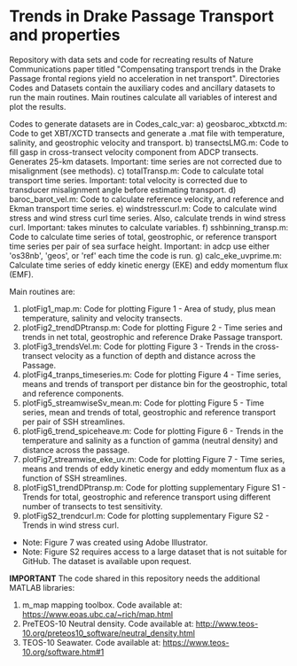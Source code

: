 # Trends in Drake Passage Transport and properties
Repository with data sets and code for recreating results of Nature Communications paper titled "Compensating transport trends in the Drake Passage frontal regions yield no acceleration in net transport". Directories Codes and Datasets contain the auxiliary codes and ancillary datasets to run the main routines. Main routines calculate all variables of interest and plot the results. 

Codes to generate datasets are in Codes_calc_var:
a) geosbaroc_xbtxctd.m: Code to get XBT/XCTD transects and generate a .mat file with temperature, salinity, and geostrophic velocity and transport.
b) transectsLMG.m: Code to fill gasp in cross-transect velocity component from ADCP transects. Generates 25-km datasets. Important: time series are not corrected due to misalignment (see methods).
c) totalTransp.m: Code to calculate total transport time series. Important: total velocity is corrected due to transducer misalignment angle before estimating transport.
d) baroc_barot_vel.m: Code to calculate reference velocity, and reference and Ekman transport time series.
e) windstresscurl.m: Code to calculate wind stress and wind stress curl time series. Also, calculate trends in wind stress curl. Important: takes minutes to calculate variables.
f) sshbinning_transp.m: Code to calculate time series of total, geostrophic, or reference transport time series per pair of sea surface height. Important: in adcp use either 'os38nb', 'geos', or 'ref' each time the code is run.
g) calc_eke_uvprime.m: Calculate time series of eddy kinetic energy (EKE) and eddy momentum flux (EMF).


Main routines are:

1) plotFig1_map.m:  Code for plotting Figure 1 - Area of study, plus mean temperature, salinity and velocity transects. 
2) plotFig2_trendDPtransp.m: Code for plotting Figure 2 - Time series and trends in net total, geostrophic and reference Drake Passage transport.
3) plotFig3_trendsVel.m: Code for plotting Figure 3 - Trends in the cross-transect velocity as a function of depth and distance across the Passage.
4) plotFig4_tranps_timeseries.m: Code for plotting Figure 4 - Time series, means and trends of transport per distance bin for the geostrophic, total and reference components.
5) plotFig5_streamwiseSv_mean.m: Code for plotting Figure 5 - Time series, mean and trends of total, geostrophic and reference transport per pair of SSH streamlines.
6) plotFig6_trend_spiceheave.m: Code for plotting Figure 6 - Trends in the temperature and salinity as a function of gamma (neutral density) and distance across the passage.
7) plotFig7_streamwise_eke_uv.m: Code for plotting Figure 7 - Time series, means and trends of eddy kinetic energy and eddy momentum flux as a function of SSH streamlines.
8) plotFigS1_trendDPtransp.m: Code for plotting supplementary Figure S1 - Trends for total, geostrophic and reference transport using different number of transects to test sensitivity.
9) plotFigS2_trendcurl.m: Code for plotting supplementary Figure S2 - Trends in wind stress curl.


* Note: Figure 7 was created using Adobe Illustrator.
* Note: Figure S2 requires access to a large dataset that is not suitable for GitHub. The dataset is available upon request.

**IMPORTANT**
The code shared in this repository needs the additional MATLAB libraries:

1) m_map mapping toolbox. Code available at: https://www.eoas.ubc.ca/~rich/map.html
2) PreTEOS-10 Neutral density. Code available at: http://www.teos-10.org/preteos10_software/neutral_density.html
3) TEOS-10 Seawater. Code available at: https://www.teos-10.org/software.htm#1
